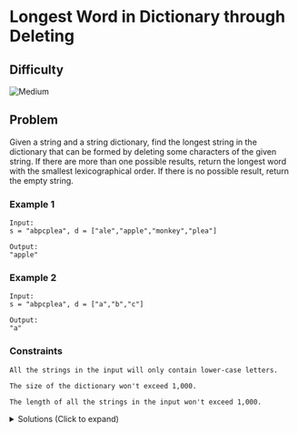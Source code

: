 # Longest Word in Dictionary through Deleting

## Difficulty

![Medium](https://img.shields.io/badge/medium-ef6c00?style=for-the-badge&logoColor=white)

## Problem

Given a string and a string dictionary, find the longest string in the dictionary that can be formed by deleting some characters of the given string. If there are more than one possible results, return the longest word with the smallest lexicographical order. If there is no possible result, return the empty string.

### Example 1

```
Input:
s = "abpcplea", d = ["ale","apple","monkey","plea"]

Output:
"apple"
```

### Example 2

```
Input:
s = "abpcplea", d = ["a","b","c"]

Output:
"a"
```

### Constraints

`All the strings in the input will only contain lower-case letters.`

`The size of the dictionary won't exceed 1,000.`

`The length of all the strings in the input won't exceed 1,000.`

<details>
  <summary>Solutions (Click to expand)</summary>

### Explanation

#### Search For Subsequence And Compare

For the first part of the solution, we'll need a way to check if a word in the dictionary `d` is a subsequence in the string `s`. We can do so by having two pointers, one for the `s` and one for `d[i]`. We'll try to compare every character in `s` with every character in `d[i]`. if the character are the same, we'll increment both pointers. If the characters are not the same, we'll only increment the `s` pointer in hopes for finding the character at the pointer for `d[i]` later on in the `s`. By the end of comparing the strings, our `d[i]` pointer should be at the end of `d[i]` if not `d[i]` is not found in `s`.

```
"abpcplea"   "apple"
 ^            ^

"abpcplea"   "apple"
  ^            ^

"abpcplea"   "apple"
   ^           ^

"abpcplea"   "apple"
    ^           ^

"abpcplea"   "apple"
     ^          ^

"abpcplea"   "apple"
      ^          ^

"abpcplea"   "apple" // pointer for "apple" is at the end. "apple" is a subsequence of "abpcplea"
       ^          ^
```

Since there is a possibility for multiple words in `d` as subsequences of `s`, we'll need a way to compare the subsequences and chose the one with the greatest length and is lexicographically the smallest. We can do so by keeping track of the longest subsequence of `s` in `d` and if two subsequences are of the same length pick the one that is lexicographically the smallest.

Time: `O(N * L)` Where `N` is the total number of strings in `d` and `L` is the average length of the strings in `d`

Space: `O( max(d[i]) )` Worst case where `max(d[i])` is the length of the longest string in `d`

- [JavaScript](./longest-word-in-dictionary-through-deleting.js)
- [TypeScript](./longest-word-in-dictionary-through-deleting.ts)
- [Java](./longest-word-in-dictionary-through-deleting.java)
- [Go](./longest-word-in-dictionary-through-deleting.go)

</details>
